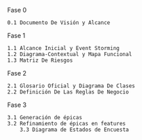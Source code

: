 Fase 0

	0.1 Documento De Visión y Alcance

Fase 1

	1.1 Alcance Inicial y Event Storming
	1.2 Diagrama-Contextual y Mapa Funcional
	1.3 Matriz De Riesgos	

Fase 2

	2.1 Glosario Oficial y Diagrama De Clases
	2.2 Definición De Las Reglas De Negocio

Fase 3

	3.1 Generación de épicas
	3.2 Refinamiento de épicas en features
        3.3 Diagrama de Estados de Encuesta
